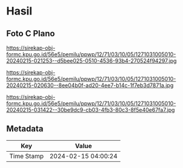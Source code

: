 # Hasil

## Foto C Plano

https://sirekap-obj-formc.kpu.go.id/56e5/pemilu/ppwp/12/71/03/10/05/1271031005010-20240215-021253--d5bee025-0510-4536-93b4-270524f94297.jpg

https://sirekap-obj-formc.kpu.go.id/56e5/pemilu/ppwp/12/71/03/10/05/1271031005010-20240215-020630--8ee04b0f-ad20-4ee7-b14c-1f7eb3d7871a.jpg

https://sirekap-obj-formc.kpu.go.id/56e5/pemilu/ppwp/12/71/03/10/05/1271031005010-20240215-031422--30be9dc9-cb03-4fb3-80c3-8f5e40e67fa7.jpg


## Metadata

| Key        | Value               |
| ---------- | ------------------- |
| Time Stamp | 2024-02-15 04:00:24 |



